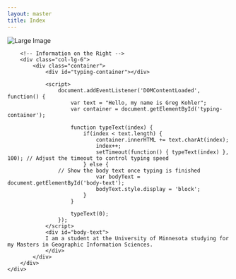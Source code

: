 ```yaml
---
layout: master
title: Index
---
```


<div class="container mt-5">
    <div class="row">
        <!-- Image on the Left -->
        <div class="col-lg-6">
            <img src="https://i.pinimg.com/originals/58/db/86/58db86530c4ed7af2cc2408d19542dec.png" class="img-fluid" alt="Large Image">
        </div>

        <!-- Information on the Right -->
        <div class="col-lg-6">
            <div class="container">
                <div id="typing-container"></div>

                <script>
                    document.addEventListener('DOMContentLoaded', function() {
                        var text = "Hello, my name is Greg Kohler";
                        var container = document.getElementById('typing-container');
            
                        function typeText(index) {
                            if(index < text.length) {
                                container.innerHTML += text.charAt(index);
                                index++;
                                setTimeout(function() { typeText(index) }, 100); // Adjust the timeout to control typing speed
                            } else {
                    // Show the body text once typing is finished
                                var bodyText = document.getElementById('body-text');
                                bodyText.style.display = 'block';
                            }
                        }
            
                        typeText(0);
                    });
                </script>
                <div id="body-text">
                I am a student at the University of Minnesota studying for my Masters in Geographic Information Sciences.
                </div>
            </div>
        </div>
    </div>
</div>
